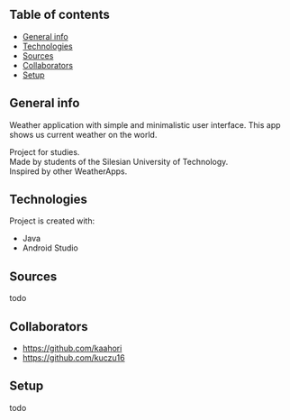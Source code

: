 
## Table of contents
* [General info](#general-info)
* [Technologies](#technologies)
* [Sources](#sources)
* [Collaborators](#collaborators)
* [Setup](#setup)

## General info
Weather application with simple and minimalistic user interface. 
This app shows us current weather on the world.

Project for studies.  
Made by students of the Silesian University of Technology.  
Inspired by other WeatherApps.  

## Technologies
Project is created with:
* Java
* Android Studio

## Sources
todo


## Collaborators
* https://github.com/kaahori
* https://github.com/kuczu16

## Setup
todo
